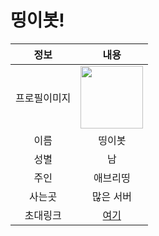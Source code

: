 # 띵이봇!
|정보|내용|
|:------:|:---:|
|프로필이미지|<img src="https://cdn.discordapp.com/avatars/776239926684811314/768e46d0792c0ad3bebf1389ed2a4bee.png?size=1024" width="100px">|
|이름|띵이봇|
|성별|남|
|주인|애브리띵|
|사는곳|많은 서버|
|초대링크|[여기](http://invite.thinge.teb.kro.kr)|
